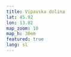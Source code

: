 ```yaml
---
title: Vipavska dolina
lat: 45.92
lon: 13.82
map_zoom: 10
map_h: 30em
featured: true
lang: sl
---
```

